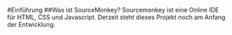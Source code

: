 #Einführung
 ##Was ist SourceMonkey?
 Sourcemonkey ist eine Online IDE für HTML, CSS und Javascript.
 Derzeit steht dieses Projekt noch am Anfang der Entwicklung.
